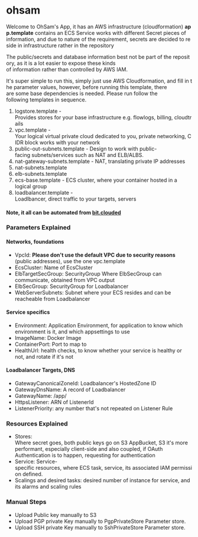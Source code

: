# ohsam

Welcome to OhSam's App, it has an AWS infrastructure (cloudformation) **app.template** contains an ECS Service works with different Secret pieces of information, and due to nature of the requirement, secrets are decided to reside in infrastructure rather in the repository

The public/secrets and database information best not be part of the repository, as it is a lot easier to expose these kinds of information rather than controlled by AWS IAM.

It's super simple to run this, simply just use AWS Cloudformation, and fill in the parameter values, however, before running this template, there are some base dependencies is needed. Please run follow the following templates in sequence.


1. logstore.template - Provides stores for your base infrastructure e.g. flowlogs, billing, cloudtrails
2. vpc.template - Your logical virtual private cloud dedicated to you, private networking, CIDR block works with your network 
3. public-out-subnets.template - Design to work with public-facing subnets/services such as NAT and ELB/ALBS.
4. nat-gateway-subnets.template - NAT, translating private IP addresses
5. nat-subnets.template
6. elb-subnets.template
7. ecs-base.template - ECS cluster, where your container hosted in a logical group
8. loadbalancer.template - Loadlbancer, direct traffic to your targets, servers

#### Note, it all can be automated from [bit.clouded](https://app.bitclouded.io/)

### Parameters Explained

#### Networks, foundations

* VpcId: **Please don't use the default VPC due to security reasons** (public addresses), use the one vpc.template
* EcsCluster: Name of EcsCluster
* ElbTargetSecGroup: SecurityGroup Where ElbSecGroup can communicate, obtained from VPC output
* ElbSecGroup: SecurityGroup for Loadbalancer
* WebServerSubnets: Subnet where your ECS resides and can be reacheable from Loadbalancer

#### Service specifics

* Environment: Application Environment, for application to know which environment is it, and which appsettings to use
* ImageName: Docker Image
* ContainerPort: Port to map to
* HealthUrl: health checks, to know whether your service is healthy or not, and rotate if it's not

#### Loadbalancer Targets, DNS

* GatewayCanonicalZoneId: Loadbalancer's HostedZone ID
* GatewayDnsName: A record of Loadbalancer
* GatewayName: /app/<Name Of Loadbalancer>
* HttpsListener: ARN of ListenerId
* ListenerPriority: any number that's not repeated on Listener Rule

### Resources Explained

* Stores: Where secret goes, both public keys go on S3 AppBucket, S3 it's more performant, especially client-side and also coupled, if OAuth Authentication is to happen, requesting for authentication
* Service: Service-specific resources, where ECS task, service, its associated IAM permission defined.
* Scalings and desired tasks: desired number of instance for service, and its alarms and scaling rules

### Manual Steps

* Upload Public key manually to S3
* Upload PGP private Key manually to PgpPrivateStore Parameter store.
* Upload SSH private Key manually to SshPrivateStore Parameter store.



